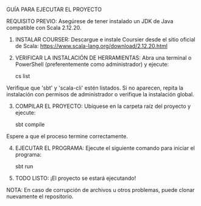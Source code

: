 GUÍA PARA EJECUTAR EL PROYECTO

REQUISITO PREVIO:
Asegúrese de tener instalado un JDK de Java compatible con Scala 2.12.20.

1. INSTALAR COURSER:
Descargue e instale Coursier desde el sitio oficial de Scala:
https://www.scala-lang.org/download/2.12.20.html

2. VERIFICAR LA INSTALACIÓN DE HERRAMIENTAS:
Abra una terminal o PowerShell (preferentemente como administrador) y ejecute:

    cs list

Verifique que 'sbt' y 'scala-cli' estén listados.
Si no aparecen, repita la instalación con permisos de administrador o verifique la instalación global.

3. COMPILAR EL PROYECTO:
Ubíquese en la carpeta raíz del proyecto y ejecute:

    sbt compile

Espere a que el proceso termine correctamente.

4. EJECUTAR EL PROGRAMA:
Ejecute el siguiente comando para iniciar el programa:

    sbt run

5. TODO LISTO:
¡El proyecto se estará ejecutando!

NOTA:
En caso de corrupción de archivos u otros problemas, puede clonar nuevamente el repositorio.
